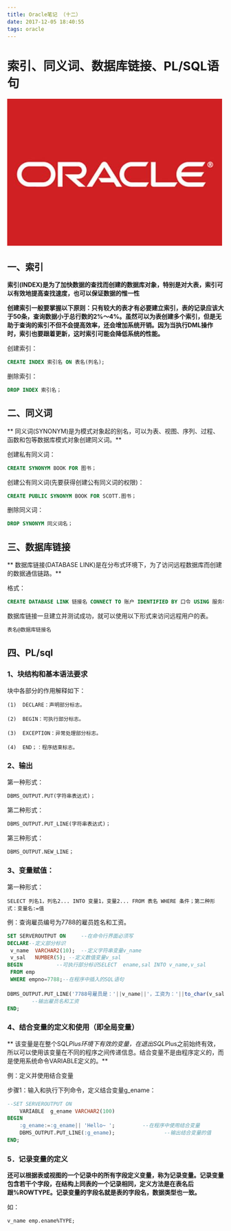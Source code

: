 ```yaml
---
title: Oracle笔记 （十二）
date: 2017-12-05 18:40:55
tags: oracle
---
```

# 索引、同义词、数据库链接、PL/SQL语句

![](https://github.com/No-Sky/storage/raw/master/images/Logo/OracleLogo1.jpg)

 <!-- more -->

## 一、索引

**索引(INDEX)是为了加快数据的查找而创建的数据库对象，特别是对大表，索引可以有效地提高查找速度，也可以保证数据的惟一性**

**创建索引一般要掌握以下原则：只有较大的表才有必要建立索引，表的记录应该大于50条，查询数据小于总行数的2%～4%。虽然可以为表创建多个索引，但是无助于查询的索引不但不会提高效率，还会增加系统开销。因为当执行DML操作时，索引也要跟着更新，这时索引可能会降低系统的性能。**

创建索引：  
```SQL
CREATE INDEX 索引名 ON 表名(列名);
```

删除索引：
```SQL
DROP INDEX 索引名；
```

## 二、同义词

**   同义词(SYNONYM)是为模式对象起的别名，可以为表、视图、序列、过程、函数和包等数据库模式对象创建同义词。**

创建私有同义词：
```SQL
CREATE SYNONYM BOOK FOR 图书；
```

创建公有同义词(先要获得创建公有同义词的权限)：
```SQL
CREATE PUBLIC SYNONYM BOOK FOR SCOTT.图书；
```

删除同义词：
```SQL
DROP SYNONYM 同义词名；
```

## 三、数据库链接
 ** 数据库链接(DATABASE LINK)是在分布式环境下，为了访问远程数据库而创建的数据通信链路。**

格式：
```SQL
CREATE DATABASE LINK 链接名 CONNECT TO 账户 IDENTIFIED BY 口令 USING 服务名;
```
数据库链接一旦建立并测试成功，就可以使用以下形式来访问远程用户的表。
```SQL
表名@数据库链接名
```

## 四、PL/sql

### 1、块结构和基本语法要求

块中各部分的作用解释如下：
```
(1)  DECLARE：声明部分标志。

(2)  BEGIN：可执行部分标志。

(3)  EXCEPTION：异常处理部分标志。

(4)  END；：程序结束标志。
```
### 2、输出

第一种形式：
```SQL
DBMS_OUTPUT.PUT(字符串表达式)；
```
第二种形式：
```SQL
DBMS_OUTPUT.PUT_LINE(字符串表达式)；
```
第三种形式：
```SQL
DBMS_OUTPUT.NEW_LINE；
```
### 3、变量赋值：

第一种形式：
```
SELECT 列名1，列名2... INTO 变量1，变量2... FROM 表名 WHERE 条件；第二种形式：变量名:=值
```

例：查询雇员编号为7788的雇员姓名和工资。
```SQL
SET SERVEROUTPUT ON		--在命令行界面必须写
DECLARE--定义部分标识		
 v_name  VARCHAR2(10);	--定义字符串变量v_name		
 v_sal   NUMBER(5);	--定义数值变量v_sal		
BEGIN			--可执行部分标识SELECT	 ename,sal INTO v_name,v_sal 
 FROM emp 
 WHERE empno=7788;--在程序中插入的SQL语句
  		
DBMS_OUTPUT.PUT_LINE('7788号雇员是：'||v_name||'，工资为：'||to_char(v_sal));
		--输出雇员名和工资		
END;	
```
### 4、结合变量的定义和使用（即全局变量）

 **  该变量是在整个SQL*Plus环境下有效的变量，在退出SQL*Plus之前始终有效，所以可以使用该变量在不同的程序之间传递信息。结合变量不是由程序定义的，而是使用系统命令VARIABLE定义的。**

例：定义并使用结合变量

步骤1：输入和执行下列命令，定义结合变量g_ename：
```SQL			
--SET SERVEROUTPUT ON 
	VARIABLE  g_ename VARCHAR2(100)		
BEGIN
	:g_ename:=:g_ename|| 'Hello~ ';			--在程序中使用结合变量
	DBMS_OUTPUT.PUT_LINE(:g_ename);                --输出结合变量的值
END;
```
### 5．记录变量的定义
**还可以根据表或视图的一个记录中的所有字段定义变量，称为记录变量。记录变量包含若干个字段，在结构上同表的一个记录相同，定义方法是在表名后跟%ROWTYPE。记录变量的字段名就是表的字段名，数据类型也一致。**

如：
```
v_name emp.ename%TYPE;
```